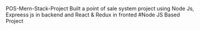 POS-Mern-Stack-Project Built a point of sale system project using Node Js, Expreess js in backend and React & Redux in fronted
#Node JS Based Project
